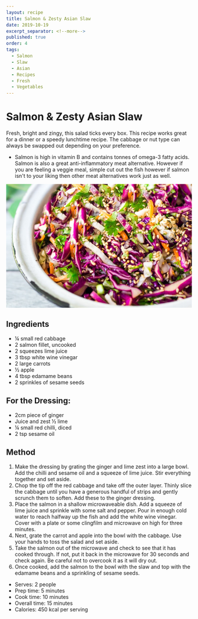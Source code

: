 ```yaml
---
layout: recipe
title: Salmon & Zesty Asian Slaw
date: 2019-10-19
excerpt_separator: <!--more-->
published: true
order: 4
tags:
  - Salmon
  - Slaw
  - Asian
  - Recipes
  - Fresh
  - Vegetables
---
```


# Salmon & Zesty Asian Slaw

Fresh, bright and zingy, this salad ticks every box. This recipe works great for a dinner or a speedy lunchtime recipe. The cabbage or nut type can always be swapped out depending on your preference.

-	Salmon is high in vitamin B and contains tonnes of omega-3 fatty acids. Salmon is also a great anti-inflammatory meat alternative. However if you are feeling a veggie meal, simple cut out the fish however if salmon isn't to your liking then other meat alternatives work just as well.

<!--more-->

[![Salmon & Zesty Asain Slaw](/_uploads/asianslaw.jpg)](/_uploads/asianslaw.jpg)

## Ingredients

- ¼ small red cabbage
- 2 salmon fillet, uncooked
- 2 squeezes lime juice
- 3 tbsp white wine vinegar
- 2 large carrots
- ½ apple
- 4 tbsp edamame beans
- 2 sprinkles of sesame seeds

## For the Dressing:
- 2cm piece of ginger
- Juice and zest ½ lime
- ¼ small red chilli, diced
- 2 tsp sesame oil

## Method

1. Make the dressing by grating the ginger and lime zest into a large bowl. Add the chilli and sesame oil and a squeeze of lime juice. Stir everything together and set aside.
2. Chop the tip off the red cabbage and take off the outer layer. Thinly slice the cabbage until you have a generous handful of strips and gently scrunch them to soften. Add these to the ginger dressing.
3. Place the salmon in a shallow microwaveable dish. Add a squeeze of lime juice and sprinkle with some salt and pepper. Pour in enough cold water to reach halfway up the fish and add the white wine vinegar. Cover with a plate or some clingfilm and microwave on high for three minutes.
4. Next, grate the carrot and apple into the bowl with the cabbage. Use your hands to toss the salad and set aside.
5. Take the salmon out of the microwave and check to see that it has cooked through. If not, put it back in the microwave for 30 seconds and check again. Be careful not to overcook it as it will dry out.
6. Once cooked, add the salmon to the bowl with the slaw and top with the edamame beans and a sprinkling of sesame seeds.

- Serves: 2 people
- Prep time: 5 minutes
- Cook time: 10 minutes
- Overall time: 15 minutes
- Calories: 450 kcal per serving
